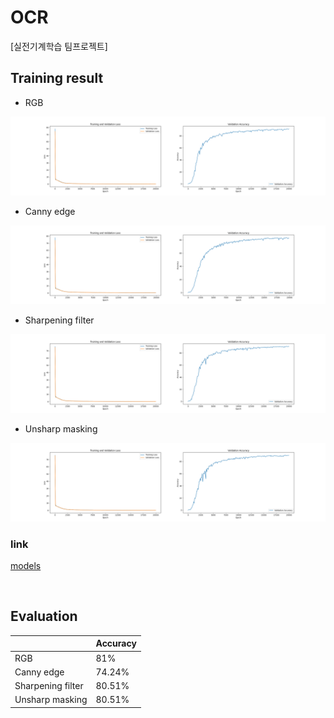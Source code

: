 # OCR

[실전기계학습 팀프로젝트]

## Training result
- RGB
<img src="/img/origin_data_result.png">

- Canny edge
<img src="/img/canny_data_result.png">

- Sharpening filter
<img src="/img/sharp_data_result.png">

- Unsharp masking
<img src="/img/unsharp_data_result.png">

<br>

### link
[models](https://drive.google.com/drive/folders/1k4PlPYZxsDcPkDgD5aKbZq3qD30mmB8-?usp=sharing)

<br>

## Evaluation
|  |Accuracy|
|----|----|
|RGB|81%|
|Canny edge|74.24%|
|Sharpening filter|80.51%|
|Unsharp masking|80.51%|
